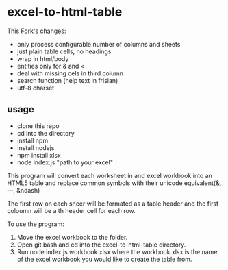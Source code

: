 # excel-to-html-table

This Fork's changes:

* only process configurable number of columns and sheets
* just plain table cells, no headings
* wrap in html/body
* entities only for & and <
* deal with missing cels in third column
* search function (help text in frisian)
* utf-8 charset

## usage

* clone this repo
* cd into the directory
* install npm
* install nodejs
* npm install xlsx
* node index.js "path to your excel"


This program will convert each worksheet in and excel workbook into an HTML5 table and replace common symbols with their unicode 
equivalent(&amp;, &mdash;, &ndash)

The first row on each sheer will be formated as a table header and the first coloumn will be a th header cell for each row.

To use the program:

1. Move the excel workbook to the folder.
2. Open git bash and cd into the excel-to-html-table directory.
3. Run node index.js workbook.xlsx where the workbook.xlsx is the name of the excel workbook you would like to create the table from.
